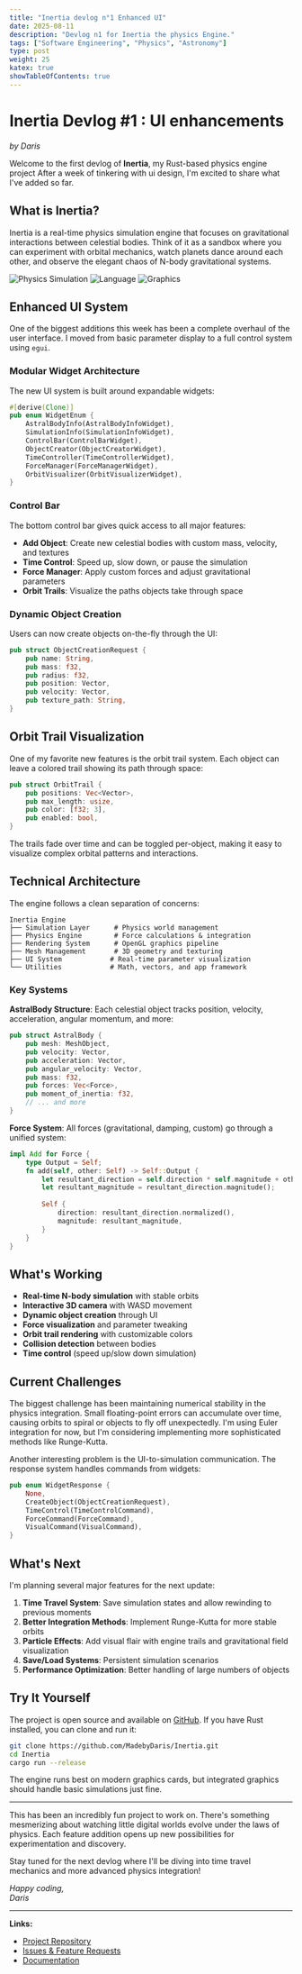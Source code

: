 ```yaml
---
title: "Inertia devlog n°1 Enhanced UI"
date: 2025-08-11
description: "Devlog n1 for Inertia the physics Engine."
tags: ["Software Engineering", "Physics", "Astronomy"]
type: post
weight: 25
katex: true
showTableOfContents: true
---
```

# Inertia Devlog #1 : UI enhancements

*by Daris*

Welcome to the first devlog of **Inertia**, my Rust-based physics engine project After a week of tinkering with ui design, I'm excited to share what I've added so far.

## What is Inertia?

Inertia is a real-time physics simulation engine that focuses on gravitational interactions between celestial bodies. Think of it as a sandbox where you can experiment with orbital mechanics, watch planets dance around each other, and observe the elegant chaos of N-body gravitational systems.

![Physics Simulation](https://img.shields.io/badge/Physics-Orbital%20Mechanics-blue) ![Language](https://img.shields.io/badge/Language-Rust-orange) ![Graphics](https://img.shields.io/badge/Graphics-OpenGL-green)

## Enhanced UI System

One of the biggest additions this week has been a complete overhaul of the user interface. I moved from basic parameter display to a full control system using `egui`.

### Modular Widget Architecture

The new UI system is built around expandable widgets:

```rust
#[derive(Clone)]
pub enum WidgetEnum {
    AstralBodyInfo(AstralBodyInfoWidget),
    SimulationInfo(SimulationInfoWidget),
    ControlBar(ControlBarWidget),
    ObjectCreator(ObjectCreatorWidget),
    TimeController(TimeControllerWidget),
    ForceManager(ForceManagerWidget),
    OrbitVisualizer(OrbitVisualizerWidget),
}
```

### Control Bar

The bottom control bar gives quick access to all major features:

- **Add Object**: Create new celestial bodies with custom mass, velocity, and textures
- **Time Control**: Speed up, slow down, or pause the simulation
- **Force Manager**: Apply custom forces and adjust gravitational parameters
- **Orbit Trails**: Visualize the paths objects take through space

### Dynamic Object Creation

Users can now create objects on-the-fly through the UI:

```rust
pub struct ObjectCreationRequest {
    pub name: String,
    pub mass: f32,
    pub radius: f32,
    pub position: Vector,
    pub velocity: Vector,
    pub texture_path: String,
}
```

## Orbit Trail Visualization

One of my favorite new features is the orbit trail system. Each object can leave a colored trail showing its path through space:

```rust
pub struct OrbitTrail {
    pub positions: Vec<Vector>,
    pub max_length: usize,
    pub color: [f32; 3],
    pub enabled: bool,
}
```

The trails fade over time and can be toggled per-object, making it easy to visualize complex orbital patterns and interactions.

## Technical Architecture

The engine follows a clean separation of concerns:

```
Inertia Engine
├── Simulation Layer      # Physics world management
├── Physics Engine        # Force calculations & integration  
├── Rendering System      # OpenGL graphics pipeline
├── Mesh Management       # 3D geometry and texturing
├── UI System            # Real-time parameter visualization
└── Utilities            # Math, vectors, and app framework
```

### Key Systems

**AstralBody Structure**: Each celestial object tracks position, velocity, acceleration, angular momentum, and more:

```rust
pub struct AstralBody {
    pub mesh: MeshObject,
    pub velocity: Vector,
    pub acceleration: Vector,
    pub angular_velocity: Vector,
    pub mass: f32,
    pub forces: Vec<Force>,
    pub moment_of_inertia: f32,
    // ... and more
}
```

**Force System**: All forces (gravitational, damping, custom) go through a unified system:

```rust
impl Add for Force {
    type Output = Self;
    fn add(self, other: Self) -> Self::Output {
        let resultant_direction = self.direction * self.magnitude + other.direction * other.magnitude;
        let resultant_magnitude = resultant_direction.magnitude();
        
        Self {
            direction: resultant_direction.normalized(),
            magnitude: resultant_magnitude,
        }
    }
}
```

## What's Working

- **Real-time N-body simulation** with stable orbits
- **Interactive 3D camera** with WASD movement
- **Dynamic object creation** through UI
- **Force visualization** and parameter tweaking
- **Orbit trail rendering** with customizable colors
- **Collision detection** between bodies
- **Time control** (speed up/slow down simulation)

## Current Challenges

The biggest challenge has been maintaining numerical stability in the physics integration. Small floating-point errors can accumulate over time, causing orbits to spiral or objects to fly off unexpectedly. I'm using Euler integration for now, but I'm considering implementing more sophisticated methods like Runge-Kutta.

Another interesting problem is the UI-to-simulation communication. The response system handles commands from widgets:

```rust
pub enum WidgetResponse {
    None,
    CreateObject(ObjectCreationRequest),
    TimeControl(TimeControlCommand),
    ForceCommand(ForceCommand),
    VisualCommand(VisualCommand),
}
```

## What's Next

I'm planning several major features for the next update:

1. **Time Travel System**: Save simulation states and allow rewinding to previous moments
2. **Better Integration Methods**: Implement Runge-Kutta for more stable orbits  
3. **Particle Effects**: Add visual flair with engine trails and gravitational field visualization
4. **Save/Load Systems**: Persistent simulation scenarios
5. **Performance Optimization**: Better handling of large numbers of objects

## Try It Yourself

The project is open source and available on [GitHub](https://github.com/MadebyDaris/Inertia). If you have Rust installed, you can clone and run it:

```bash
git clone https://github.com/MadebyDaris/Inertia.git
cd Inertia
cargo run --release
```

The engine runs best on modern graphics cards, but integrated graphics should handle basic simulations just fine.

---

This has been an incredibly fun project to work on. There's something mesmerizing about watching little digital worlds evolve under the laws of physics. Each feature addition opens up new possibilities for experimentation and discovery.

Stay tuned for the next devlog where I'll be diving into time travel mechanics and more advanced physics integration!

*Happy coding,*  
*Daris*

---

**Links:**
- [Project Repository](https://github.com/MadebyDaris/Inertia)
- [Issues & Feature Requests](https://github.com/MadebyDaris/Inertia/issues)
- [Documentation](https://github.com/MadebyDaris/Inertia/tree/main/docs)